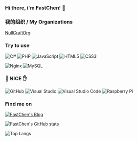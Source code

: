 ### Hi there, i'm FastChen! 👋

### 我的组织 / My Organizations

[NullCraftOrg](https://github.com/NullCraftOrg)

### Try to use

![C#](https://img.shields.io/badge/-C%20Sharp-239120?style=flat-square&logo=C%20Sharp)
![PHP](https://img.shields.io/badge/-PHP-777BB4?style=flat-square&logo=php&logoColor=white)
![JavaScript](https://img.shields.io/badge/-JavaScript-F7DF1E?style=flat-square&logo=javascript&logoColor=white)
![HTML5](https://img.shields.io/badge/-HTML5-E34F26?style=flat-square&logo=HTML5&logoColor=white)
![CSS3](https://img.shields.io/badge/-CSS-1572B6?style=flat-square&logo=css3)

![Nginx](https://img.shields.io/badge/-Nginx-009639?style=flat-square&logo=nginx)
![MySQL](https://img.shields.io/badge/-MySQL-4479A1?style=flat-square&logo=mysql&logoColor=white)

### 🤚 NICE ✋
![GitHub](https://img.shields.io/badge/-GitHub-181717?style=flat-square&logo=github)
![Visual Studio](https://img.shields.io/badge/-Visual%20Studio-5C2D91?style=flat-square&logo=Visual%20Studio&logoColor=white)
![Visual Studio Code](https://img.shields.io/badge/-Visual%20Studio%20Code-007ACC?style=flat-square&logo=Visual%20Studio%20Code&logoColor=white)
![Raspberry Pi](https://img.shields.io/badge/-Raspberry%20Pi-C51A4A?style=flat-square&logo=Raspberry-Pi)

### Find me on

[![FastChen's Blog](https://img.shields.io/badge/-FastChen's%20Blog-4794FF?style=flat-square&logo=wordpress&logoColor=white)](https://fastchen.com)


<img align="center" src="https://github-readme-stats.vercel.app/api?username=FastChen" alt="FastChen's GitHub stats" />

![Top Langs](https://github-readme-stats.vercel.app/api/top-langs/?username=FastChen&layout=compact)

<!--
**FastChen/FastChen** is a ✨ _special_ ✨ repository because its `README.md` (this file) appears on your GitHub profile.

Here are some ideas to get you started:

- 🔭 I’m currently working on ...
- 🌱 I’m currently learning ...
- 👯 I’m looking to collaborate on ...
- 🤔 I’m looking for help with ...
- 💬 Ask me about ...
- 📫 How to reach me: ...
- 😄 Pronouns: ...
- ⚡ Fun fact: ...
-->
